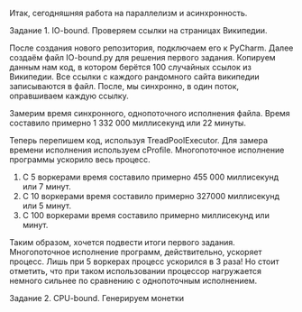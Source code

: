 Итак, сегодняшняя работа на параллелизм и асинхронность.

Задание 1. IO-bound. Проверяем ссылки на страницах Википедии.

После создания нового репозитория, подключаем его к PyCharm.
Далее создаём файл IO-bound.py для решения первого задания.
Копируем данным нам код, в котором берётся 100 случайных ссылок из Википедии. Все ссылки с каждого рандомного сайта википедии записываются в файл. После, мы синхронно, в один поток, оправшиваем каждую ссылку.

Замерим время синхронного, однопоточного исполнения файла. 
Время составило примерно 1 332 000 миллисекунд или 22 минуты.

Теперь перепишем код, используя TreadPoolExecutor. Для замера времени исполнения используем cProfile.
Многопоточное исполнение программы ускорило весь процесс.

1) С 5 воркерами время составило примерно 455 000 миллисекунд или 7 минут.
2) С 10 воркерами время составило примерно 327000 миллисекунд или 5 минут.
3) С 100 воркерами время составило примерно  миллисекунд или  минут.

Таким образом, хочется подвести итоги первого задания. Многопоточное исполнение программ, действительно, ускоряет процесс. Лишь при 5 воркерах процесс ускорился в 3 раза! Но стоит отметить, что при таком использовании процессор нагружается немного сильнее по сравнению с однопоточным исполнением.

Задание 2. CPU-bound. Генерируем монетки
